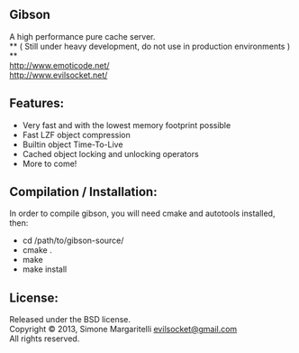 Gibson
---

A high performance pure cache server.  
** ( Still under heavy development, do not use in production environments ) **  
<http://www.emoticode.net/>  
<http://www.evilsocket.net/>

Features:
---
* Very fast and with the lowest memory footprint possible
* Fast LZF object compression
* Builtin object Time-To-Live
* Cached object locking and unlocking operators
* More to come!

Compilation / Installation:
---
In order to compile gibson, you will need cmake and autotools installed, then:

* cd /path/to/gibson-source/
* cmake .
* make
* make install


License:
---

Released under the BSD license.  
Copyright &copy; 2013, Simone Margaritelli <evilsocket@gmail.com>  
All rights reserved.
